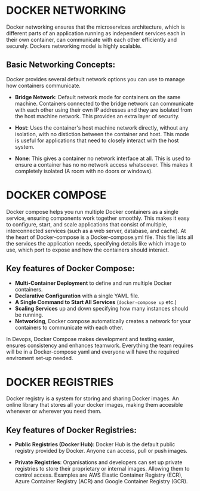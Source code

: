 # **DOCKER NETWORKING**
Docker networking ensures that the microservices architecture, which is different parts of an application running as independent services each in their own container, can communicate with each other efficiently and securely. Dockers networking model is highly scalable.

## **Basic Networking Concepts**: 
Docker provides several default network options you can use to manage how containers communicate.

- **Bridge Network**: Default network mode for containers on the same machine. Containers connected to the bridge network can communicate with each other using their own IP addresses and they are isolated from the host machine network. This provides an extra layer of security.

- **Host**: Uses the container's host machine network directly, without any isolation, with no distiction between the container and host. This mode is useful for applications that need to closely interact with the host system.

- **None**: This gives a container no network interface at all. This is used to ensure a container has no no network access whatsoever. This makes it completely isolated (A room with no doors or windows).


# **DOCKER COMPOSE**
Docker compose helps you run multiple Docker containers as a single service, ensuring components work together smoothly. This makes it easy to configure, start, and scale applications that consist of multiple, interconnected services (such as a web server, database, and cache).
At the heart of Docker-compose is a Docker-compose.yml file. This file lists all the services the application needs, specifying details like which image to use, which port to expose and how the containers should interact.

## **Key features of Docker Compose**:
- **Multi-Container Deployment** to define and run multiple Docker containers.
- **Declarative Configuration** with a single YAML file.
- **A Single Command to Start All Services** (`docker-compose up` etc.)
- **Scaling Services** up and down specifying how many instances should be running.
- **Networking**, Docker compose automatically creates a network for your containers to communicate with each other.

In Devops, Docker Compose makes development and testing easier, ensures consistency and enhances teamwork. Everything the team requires will be in a Docker-compose yaml and everyone will have the required enviroment set-up needed.

# **DOCKER REGISTRIES**

Docker registry is a system for storing and sharing Docker images. An online library that stores all your docker images, making them accesible whenever or wherever you need them.

## **Key features of Docker Registries**:
- **Public Registries (Docker Hub)**: Docker Hub is the default public registry provided by Docker. Anyone can access, pull or push images.

- **Private Registries**: Organisations and developers can set up private registries to store their proprietary or internal images. Allowing them to control access. Examples are AWS Elastic Container Registry (ECR), Azure Container Registry (ACR) and Google Container Registry (GCR).



